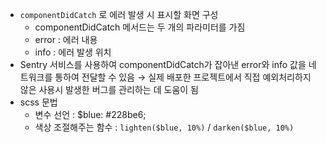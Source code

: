 
- `componentDidCatch` 로 에러 발생 시 표시할 화면 구성
    - componentDidCatch 메서드는 두 개의 파라미터를 가짐
    - error : 에러 내용
    - info : 에러 발생 위치
- Sentry 서비스를 사용하여 componentDidCatch가 잡아낸 error와 info 값을 네트워크를 통하여 전달할 수 있음 → 실제 배포한 프로젝트에서 직접 예외처리하지 않은 사용시 발생한 버그를 관리하는 데 도움이 됨
- scss 문법
    - 변수 선언 : $blue: #228be6;
    - 색상 조절해주는 함수 : `lighten($blue, 10%)` / `darken($blue, 10%)`

